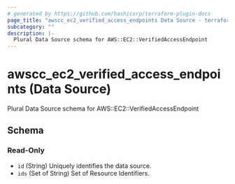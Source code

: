 ```yaml
---
# generated by https://github.com/hashicorp/terraform-plugin-docs
page_title: "awscc_ec2_verified_access_endpoints Data Source - terraform-provider-awscc"
subcategory: ""
description: |-
  Plural Data Source schema for AWS::EC2::VerifiedAccessEndpoint
---
```


# awscc_ec2_verified_access_endpoints (Data Source)

Plural Data Source schema for AWS::EC2::VerifiedAccessEndpoint



<!-- schema generated by tfplugindocs -->
## Schema

### Read-Only

- `id` (String) Uniquely identifies the data source.
- `ids` (Set of String) Set of Resource Identifiers.
